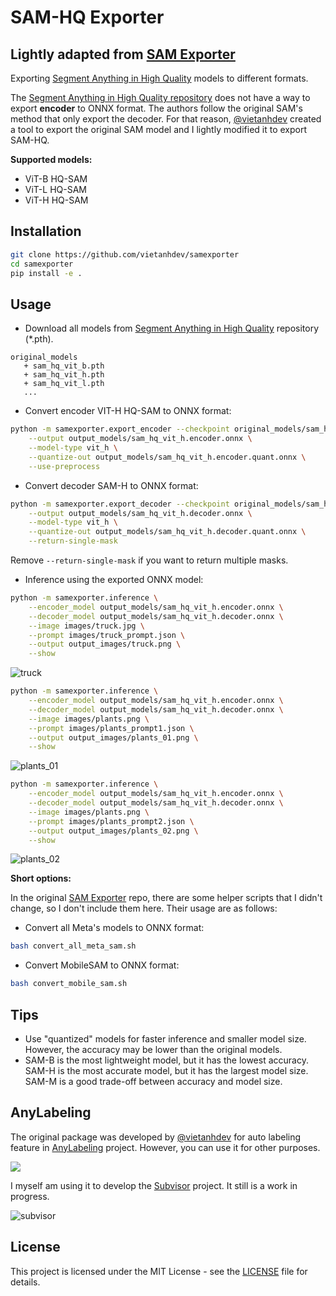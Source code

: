 # SAM-HQ Exporter

## **Lightly adapted from [SAM Exporter](https://github.com/vietanhdev/samexporter)**


Exporting [Segment Anything in High Quality](https://github.com/SysCV/sam-hq) models to different formats.

The [Segment Anything in High Quality repository](https://github.com/SysCV/sam-hq) does not have a way to export **encoder** to ONNX format. The authors follow the original SAM's method that only export the decoder. For that reason, [@vietanhdev](https://github.com/vietanhdev) created a tool to export the original SAM model and I lightly modified it to export SAM-HQ.


**Supported models:**

- ViT-B HQ-SAM
- ViT-L HQ-SAM
- ViT-H HQ-SAM

## Installation

```bash
git clone https://github.com/vietanhdev/samexporter
cd samexporter
pip install -e .
```

## Usage

- Download all models from [Segment Anything in High Quality](https://github.com/SysCV/sam-hq?tab=readme-ov-file#model-checkpoints) repository (*.pth).


```text
original_models
   + sam_hq_vit_b.pth
   + sam_hq_vit_h.pth
   + sam_hq_vit_l.pth
   ...
```

- Convert encoder VIT-H HQ-SAM to ONNX format:

```bash
python -m samexporter.export_encoder --checkpoint original_models/sam_hq_vit_h.pth \
    --output output_models/sam_hq_vit_h.encoder.onnx \
    --model-type vit_h \
    --quantize-out output_models/sam_hq_vit_h.encoder.quant.onnx \
    --use-preprocess
```

- Convert decoder SAM-H to ONNX format:

```bash
python -m samexporter.export_decoder --checkpoint original_models/sam_hq_vit_h.pth \
    --output output_models/sam_hq_vit_h.decoder.onnx \
    --model-type vit_h \
    --quantize-out output_models/sam_hq_vit_h.decoder.quant.onnx \
    --return-single-mask
```

Remove `--return-single-mask` if you want to return multiple masks.

- Inference using the exported ONNX model:

```bash
python -m samexporter.inference \
    --encoder_model output_models/sam_hq_vit_h.encoder.onnx \
    --decoder_model output_models/sam_hq_vit_h.decoder.onnx \
    --image images/truck.jpg \
    --prompt images/truck_prompt.json \
    --output output_images/truck.png \
    --show
```

![truck](https://raw.githubusercontent.com/vietanhdev/samexporter/main/sample_outputs/truck.png)

```bash
python -m samexporter.inference \
    --encoder_model output_models/sam_hq_vit_h.encoder.onnx \
    --decoder_model output_models/sam_hq_vit_h.decoder.onnx \
    --image images/plants.png \
    --prompt images/plants_prompt1.json \
    --output output_images/plants_01.png \
    --show
```

![plants_01](https://raw.githubusercontent.com/vietanhdev/samexporter/main/sample_outputs/plants_01.png)

```bash
python -m samexporter.inference \
    --encoder_model output_models/sam_hq_vit_h.encoder.onnx \
    --decoder_model output_models/sam_hq_vit_h.decoder.onnx \
    --image images/plants.png \
    --prompt images/plants_prompt2.json \
    --output output_images/plants_02.png \
    --show
```

![plants_02](https://raw.githubusercontent.com/vietanhdev/samexporter/main/sample_outputs/plants_02.png)


**Short options:**

In the original [SAM Exporter]() repo, there are some helper scripts that I didn't change, so I don't include them here. Their usage are as follows:

- Convert all Meta's models to ONNX format:

```bash
bash convert_all_meta_sam.sh
```

- Convert MobileSAM to ONNX format:

```bash
bash convert_mobile_sam.sh
```

## Tips

- Use "quantized" models for faster inference and smaller model size. However, the accuracy may be lower than the original models.
- SAM-B is the most lightweight model, but it has the lowest accuracy. SAM-H is the most accurate model, but it has the largest model size. SAM-M is a good trade-off between accuracy and model size.

## AnyLabeling

The original package was developed by [@vietanhdev](https://github.com/vietanhdev) for auto labeling feature in [AnyLabeling](https://github.com/vietanhdev/anylabeling) project. However, you can use it for other purposes.

[![](https://user-images.githubusercontent.com/18329471/236625792-07f01838-3f69-48b0-a12e-30bad27bd921.gif)](https://youtu.be/5qVJiYNX5Kk)

I myself am using it to develop the [Subvisor](https://github.com/Paulo-Rozatto/subvisor) project. It still is a work in progress.

![subvisor](https://github.com/Paulo-Rozatto/sam-hq-exporter/assets/32981433/8cd2a6cf-0da5-4f23-ac28-2d6006105e05)


## License

This project is licensed under the MIT License - see the [LICENSE](LICENSE) file for details.
